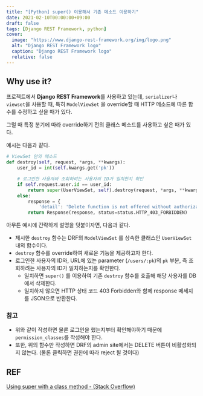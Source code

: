```yaml
---
title: "[Python] super() 이용해서 기존 메소드 이용하기"
date: 2021-02-10T00:00:00+09:00
draft: false
tags: [Django REST Framework, python]
cover:
  image: "https://www.django-rest-framework.org/img/logo.png"
  alt: "Django REST Framework logo"
  caption: "Django REST Framework logo"
  relative: false
---
```


## Why use it?

프로젝트에서 **Django REST Framework**를 사용하고 있는데, `serializer`나 `viewset`을 사용할 때, 특히 `ModelViewSet` 을 override할 때 HTTP 메소드에 따른 함수를 수정하고 싶을 때가 있다.

그럴 때 특정 분기에 따라 override하기 전의 클래스 메소드를 사용하고 싶은 때가 있다.

예시는 다음과 같다.

```python
# ViewSet 안의 메소드
def destroy(self, request, *args, **kwargs):
    user_id = int(self.kwargs.get('pk'))

    # 로그인한 사용자와 조회하려는 사용자의 ID가 일치한지 확인
    if self.request.user.id == user_id:
        return super(UserViewSet, self).destroy(request, *args, **kwargs)
    else:
        response = {
            'detail': 'Delete function is not offered without authorization as the owner.'}
        return Response(response, status=status.HTTP_403_FORBIDDEN)
```

아무튼 예시에 간략하게 설명을 덧붙이자면, 다음과 같다.

- 제시한 `destroy` 함수는 DRF의 `ModelViewSet` 를 상속한 클래스인 `UserViewSet` 내의 함수이다.
- `destroy` 함수를 override하여 새로운 기능을 제공하고자 한다.
- 로그인한 사용자의 ID와, URL에 있는 parameter (`/users/:pk`)의 `pk` 부분, 즉 조회하려는 사용자의 ID가 일치하는지를 확인한다.
  - 일치하면 `super()` 를 이용하여 기존 `destroy` 함수를 호출해 해당 사용자를 DB에서 삭제한다.
  - 일치하지 않으면 HTTP 상태 코드 403 Forbidden와 함께 response 메세지를 JSON으로 반환한다.

### 참고

- 위와 같이 작성하면 물론 로그인을 했는지부터 확인해야하기 때문에 `permission_classes`를 작성해야 한다.
- 또한, 위의 함수만 작성하면 DRF의 admin site에서는 DELETE 버튼이 비활성화되지 않는다. (물론 클릭하면 권한에 따라 reject 될 것이다)

## REF

[Using super with a class method - (Stack Overflow)](https://stackoverflow.com/questions/1817183/using-super-with-a-class-method)
